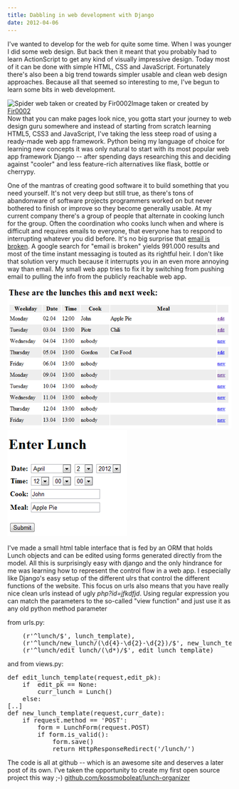 ```yaml
---
title: Dabbling in web development with Django
date: 2012-04-06
---
```

I've wanted to develop for the web for quite some time. When I was younger I did some web design. But back then it meant that you probably had to learn ActionScript to get any kind of visually impressive design. Today most of it can be done with simple HTML, CSS and JavaScript. Fortunately there's also been a big trend towards simpler usable and clean web design approaches. Because all that seemed so interesting to me, I've begun to learn some bits in web development.

<img src="https://upload.wikimedia.org/wikipedia/en/0/0e/Spider_web.jpg" alt="Spider web taken or created by Fir0002" />Image taken or created by <a href="http://en.wikipedia.org/wiki/User:Fir0002">Fir0002</a></div><br/>Now that you can make pages look nice, you gotta start your journey to web design guru somewhere and instead of starting from scratch learning HTML5, CSS3 and JavaScript, I've taking the less steep road of using a ready-made web app framework. Python being my language of choice for learning new concepts it was only natural to start with its most popular web app framework Django -- after spending days researching this and deciding against "cooler" and less feature-rich alternatives like flask, bottle or cherrypy. 

One of the mantras of creating good software it to build something that you need yourself. It's not very deep but still true, as there's tons of abandonware of software projects programmers worked on but never bothered to finish or improve so they become generally usable. At my current company there's a group of people that alternate in cooking lunch for the group. Often the coordination who cooks lunch when and where is difficult and requires emails to everyone, that everyone has to respond to interrupting whatever you did before. It's no big surprise that <a href="http://www.pcmag.com/article2/0,2817,2354216,00.asp">email is broken</a>. A google search for "email is broken" yields 991.000 results and most of the time instant messaging is touted as its rightful heir. I don't like that solution very much because it interrupts you in an even more annoying way than email. My small web app tries to fix it by switching from pushing email to pulling the info from the publicly reachable web app.

<img src="/images/lunch-organizer_version1_table.png" alt="lunch-organizer table in version 1"/>

<img src="/images/lunch-organizer_version1_form.png" alt="lunch-organizer_version1_form"/>

I've made a small html table interface that is fed by an ORM that holds Lunch objects and can be edited using forms generated directly from the model. All this is surprisingly easy with django and the only hindrance for me was learning how to represent the control flow in a web app. I especially like Django's easy setup of the different ulrs that control the different functions of the website. This focus on urls also means that you have really nice clean urls instead of ugly <em>php?id=jfkdfjd</em>. Using regular expression you can match the parameters to the so-called "view function" and just use it as any old python method parameter

from urls.py:
<pre lang="python">
    (r'^lunch/$', lunch_template),
    (r'^lunch/new_lunch/(\d{4}-\d{2}-\d{2})/$', new_lunch_template),
    (r'^lunch/edit_lunch/(\d*)/$', edit_lunch_template)
</pre>

and from views.py:
<pre lang="python">
def edit_lunch_template(request,edit_pk):
    if  edit_pk == None:
        curr_lunch = Lunch()
    else:
[..]
def new_lunch_template(request,curr_date):
    if request.method == 'POST':
        form = LunchForm(request.POST)
        if form.is_valid():
            form.save()
            return HttpResponseRedirect('/lunch/')
</pre>

The code is all at github -- which is an awesome site and deserves a later post of its own. I've taken the opportunity to create my first open source project this way ;-)
<a href="https://github.com/kossmoboleat/lunch-organizer">github.com/kossmoboleat/lunch-organizer</a>
